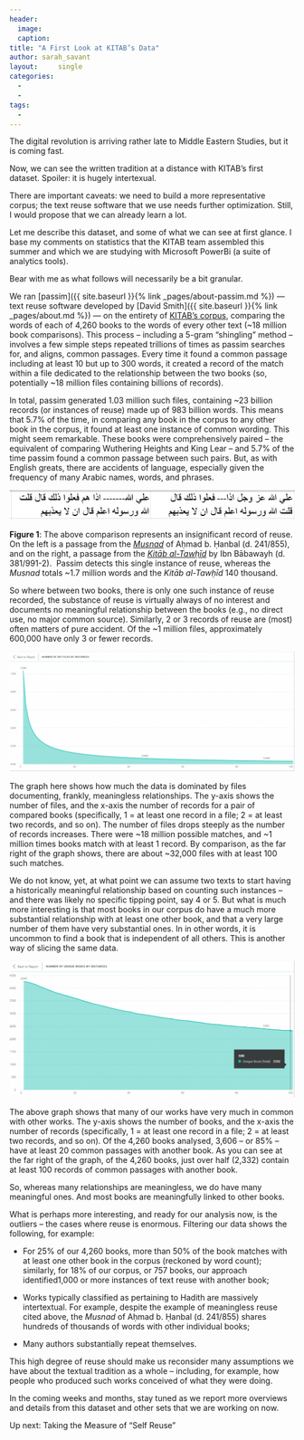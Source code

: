 ```yaml
---
header:
  image: 
  caption: 
title: "A First Look at KITAB’s Data"			
author: sarah_savant		
layout:		single
categories:
  - 
  - 
tags:
  - 
---
```




The digital revolution is arriving rather late to Middle Eastern Studies, but it is coming fast.



Now, we can see the written tradition at a distance with KITAB’s first dataset. Spoiler: it is hugely intertexual.



There are important caveats: we need to build a more representative corpus; the text reuse software that we use needs further optimization. Still, I would propose that we can already learn a lot.



Let me describe this dataset, and some of what we can see at first glance. I base my comments on statistics that the KITAB team assembled this summer and which we are studying with Microsoft PowerBi (a suite of analytics tools).



Bear with me as what follows will necessarily be a bit granular.



We ran [passim]({{ site.baseurl }}{% link _pages/about-passim.md %}) — text reuse software developed by [David Smith]({{ site.baseurl }}{% link _pages/about.md %}) — on the entirety of [KITAB’s corpus](https://github.com/OpenITI/), comparing the words of each of 4,260 books to the words of every other text (\~18 million book comparisons). This process – including a 5-gram “shingling” method – involves a few simple steps repeated trillions of times as passim searches for, and aligns, common passages. Every time it found a common passage including at least 10 but up to 300 words, it created a record of the match within a file dedicated to the relationship between the two books (so, potentially \~18 million files containing billions of records).



In total, passim generated 1.03 million such files, containing \~23 billion records (or instances of reuse) made up of 983 billion words. This means that 5.7% of the time, in comparing any book in the corpus to any other book in the corpus, it found at least one instance of common wording. This might seem remarkable. These books were comprehensively paired – the equivalent of comparing Wuthering Heights and King Lear – and 5.7% of the time passim found a common passage between such pairs. But, as with English greats, there are accidents of language, especially given the frequency of many Arabic names, words, and phrases.



![Image](/images/old_posts/Musnad_Tawhid.jpg)



**Figure 1**: The above comparison represents an insignificant record of reuse. On the left is a passage from the [*Musnad*](https://github.com/OpenITI/0250AH/blob/master/data/0241IbnHanbal/0241IbnHanbal.Musnad/0241IbnHanbal.Musnad.JK000145-ara1) of Aḥmad b. Ḥanbal (d. 241/855), and on the right, a passage from the [*Kitāb al-Tawḥīd*](https://github.com/OpenITI/0400AH/blob/master/data/0381IbnBabawayh/0381IbnBabawayh.Tawhid/0381IbnBabawayh.Tawhid.Shia001136-ara1) by Ibn Bābawayh (d. 381/991-2).  Passim detects this single instance of reuse, whereas the *Musnad* totals \~1.7 million words and the *Kitāb al-Tawḥīd* 140 thousand.



So where between two books, there is only one such instance of reuse recorded, the substance of reuse is virtually always of no interest and documents no meaningful relationship between the books (e.g., no direct use, no major common source). Similarly, 2 or 3 records of reuse are (most) often matters of pure accident. Of the \~1 million files, approximately 600,000 have only 3 or fewer records.



![Image](/images/old_posts/srtfilesByinstances-1024x432.png)



The graph here shows how much the data is dominated by files documenting, frankly, meaningless relationships. The y-axis shows the number of files, and the x-axis the number of records for a pair of compared books (specifically, 1 = at least one record in a file; 2 = at least two records, and so on). The number of files drops steeply as the number of records increases. There were \~18 million possible matches, and \~1 million times books match with at least 1 record. By comparison, as the far right of the graph shows, there are about \~32,000 files with at least 100 such matches.



We do not know, yet, at what point we can assume two texts to start having a historically meaningful relationship based on counting such instances – and there was likely no specific tipping point, say 4 or 5. But what is much more interesting is that most books in our corpus do have a much more substantial relationship with at least one other book, and that a very large number of them have very substantial ones. In in other words, it is uncommon to find a book that is independent of all others. This is another way of slicing the same data.



![Image](/images/old_posts/bookbyinstances-2-1024x491.png)



The above graph shows that many of our works have very much in common with other works. The y-axis shows the number of books, and the x-axis the number of records (specifically, 1 = at least one record in a file; 2 = at least two records, and so on). Of the 4,260 books analysed, 3,606 – or 85% – have at least 20 common passages with another book. As you can see at the far right of the graph, of the 4,260 books, just over half (2,332) contain at least 100 records of common passages with another book.



So, whereas many relationships are meaningless, we do have many meaningful ones. And most books are meaningfully linked to other books.



What is perhaps more interesting, and ready for our analysis now, is the outliers – the cases where reuse is enormous. Filtering our data shows the following, for example:



-   For 25% of our 4,260 books, more than 50% of the book matches with at least one other book in the corpus (reckoned by word count); similarly, for 18% of our corpus, or 757 books, our approach identified1,000 or more instances of text reuse with another book;

-   Works typically classified as pertaining to Hadith are massively intertextual. For example, despite the example of meaningless reuse cited above, the *Musnad* of Aḥmad b. Ḥanbal (d. 241/855) shares hundreds of thousands of words with other individual books;

-   Many authors substantially repeat themselves.



This high degree of reuse should make us reconsider many assumptions we have about the textual tradition as a whole – including, for example, how people who produced such works conceived of what they were doing.



In the coming weeks and months, stay tuned as we report more overviews and details from this dataset and other sets that we are working on now.



Up next: Taking the Measure of “Self Reuse”


































